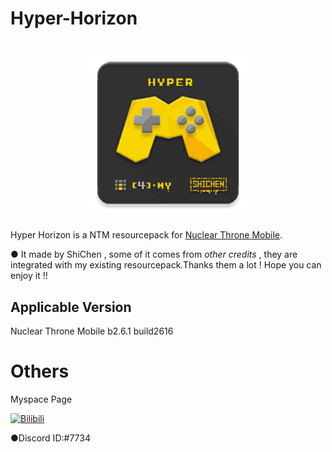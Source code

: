 # Hyper-Horizon

[<h1 align="center">
<img src="icon.png" 
     alt="icon" 
     height="256"></h1>](icon.png)

Hyper Horizon is a NTM resourcepack for [Nuclear Throne Mobile](https://toncho.itch.io/nuclear-throne-mobile).

● It made by ShiChen , some of it comes from *other credits* , they are integrated with my existing resourcepack.Thanks them a lot ! Hope you can enjoy it !!

## Applicable Version

Nuclear Throne Mobile b2.6.1 build2616

# Others
Myspace Page

[![Bilibili](https://img.shields.io/badge/%40SHICHEN-FF8698?style=flat-square&logo=bilibili&logoColor=FFFFFF&labelColor=FF6699)](https://space.bilibili.com/420780210)

●Discord ID:#7734
